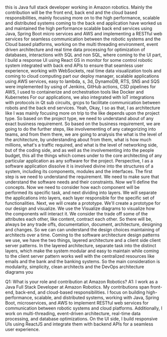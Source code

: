this is Java full stack developer working in Amazon robotics. Mainly the contribution will be the front end, back end and the cloud based responsibilities, mainly focusing more on to the high performance, scalable and distributed systems coming to the back end application have worked us and maintained the high performance scalable back end services using Java, Spring Boot micro services and AWS and implementing a RESTful web services for seamless communication between the robotic systems and the Cloud based platforms, working on the multi threading environment, event driven architecture and real time data processing for optimization of databases, interactions with SQL and non SQL, where coming to the UI part, I build a response UI using React GS in monitor for some control robotic system integrated with back end APIs to ensure that seamless user experience, working with WebSockets, real time data visualization tools and coming to cloud computing part our deploy manager, scalable applications using AWS services, easy to lambda, s, 3d, DynamoDB, RTS, SNS and SQS were implemented by using of Jenkins, GitHub actions, CSD pipelines for AWS, I used to containerize and orchestration tools like Docker and Kubernetes For our applications, we also integrated with IoT integrations with protocols in Qt sub circuits, grcps to facilitate communication between robots and the back end services. Yeah,
Okay, I so as that, I
as architecture like I was mainly focusing more on trip to the like depends upon the project type. So based on the project type, we need to understand about of any exact business requirement. So based on the business requirement, we are going to do the further steps, like involvementing of any categorizing into teams, and from them there, we are going to analysis the what is the level of the architecture, by understanding about from them, what is how much millions, what's a traffic required, and what is the level of networking side, but of the coding side, and as well as the involvementing into the people budget, this all the things which comes under to the core architecting of any particular application as any software for the project. Perspective, I
as a software application dissolve it is involved divine into the structures of a system, including its components, modules and the interfaces. The first step is we need to understand the requirement. We need to make sure that understand the software needs and their constraints. Now we'll define the concepts. Now we need to consider how each component will be performed its specific task, and next dividing into layers. We will separate the applications into layers, each layer responsible for the specific set of functionalities. Next, we will create a prototype. We'll create a prototype for our design and visualize. We use the Visualize diagrams to visualize how the components will interact it. We consider the trade off some of the attributes each other, like content, contract each other. So there will be, always be any trade offs, documentation, 
document, architecture, designing and changes. So we can can understand the design choices maintaining of architects over a time. Coming to the software architecture design patterns we use, we have the two things, layered architecture and a client side client server patterns. In the layered architecture, separate task into the distinct layers, which make the system modular and easy to maintain while coming to the client server pattern works well with the centralized resources like emails and the bank and the banking systems.
So the main consideration is modularity, simplicity, clean architects and the DevOps architecture diagrams you


Q1: What is your role and contribution at Amazon Robotics?
A1: I work as a Java Full Stack Developer at Amazon Robotics. My contributions span front-end, back-end, and cloud-based responsibilities. I focus on building high-performance, scalable, and distributed systems, working with Java, Spring Boot, microservices, and AWS to implement RESTful web services for communication between robotic systems and cloud platforms. Additionally, I work on multi-threading, event-driven architecture, real-time data processing, and database optimizations. On the UI side, I build responsive UIs using ReactJS and integrate them with backend APIs for a seamless user experience.


